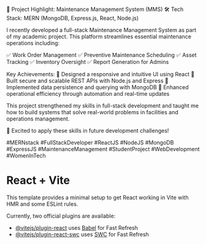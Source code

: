 🚀 Project Highlight: Maintenance Management System (MMS)
🛠 Tech Stack: MERN (MongoDB, Express.js, React, Node.js)

I recently developed a full-stack Maintenance Management System as part of my academic project. This platform streamlines essential maintenance operations including:

✅ Work Order Management
✅ Preventive Maintenance Scheduling
✅ Asset Tracking
✅ Inventory Oversight
✅ Report Generation for Admins

Key Achievements:
🔹 Designed a responsive and intuitive UI using React
🔹 Built secure and scalable REST APIs with Node.js and Express
🔹 Implemented data persistence and querying with MongoDB
🔹 Enhanced operational efficiency through automation and real-time updates

This project strengthened my skills in full-stack development and taught me how to build systems that solve real-world problems in facilities and operations management.

🔗 Excited to apply these skills in future development challenges!

#MERNstack #FullStackDeveloper #ReactJS #NodeJS #MongoDB #ExpressJS #MaintenanceManagement #StudentProject #WebDevelopment #WomenInTech

# React + Vite

This template provides a minimal setup to get React working in Vite with HMR and some ESLint rules.

Currently, two official plugins are available:

- [@vitejs/plugin-react](https://github.com/vitejs/vite-plugin-react/blob/main/packages/plugin-react/README.md) uses [Babel](https://babeljs.io/) for Fast Refresh
- [@vitejs/plugin-react-swc](https://github.com/vitejs/vite-plugin-react-swc) uses [SWC](https://swc.rs/) for Fast Refresh
